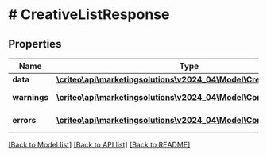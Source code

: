 # # CreativeListResponse

## Properties

Name | Type | Description | Notes
------------ | ------------- | ------------- | -------------
**data** | [**\criteo\api\marketingsolutions\v2024_04\Model\CreativeResource[]**](CreativeResource.md) |  | [optional]
**warnings** | [**\criteo\api\marketingsolutions\v2024_04\Model\CommonProblem[]**](CommonProblem.md) |  | [optional] [readonly]
**errors** | [**\criteo\api\marketingsolutions\v2024_04\Model\CommonProblem[]**](CommonProblem.md) |  | [optional] [readonly]

[[Back to Model list]](../../README.md#models) [[Back to API list]](../../README.md#endpoints) [[Back to README]](../../README.md)
